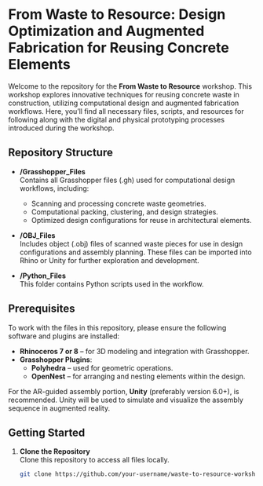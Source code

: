 # From Waste to Resource: Design Optimization and Augmented Fabrication for Reusing Concrete Elements

Welcome to the repository for the **From Waste to Resource** workshop. This workshop explores innovative techniques for reusing concrete waste in construction, utilizing computational design and augmented fabrication workflows. Here, you’ll find all necessary files, scripts, and resources for following along with the digital and physical prototyping processes introduced during the workshop.

## Repository Structure

- **/Grasshopper_Files**  
  Contains all Grasshopper files (.gh) used for computational design workflows, including:
  - Scanning and processing concrete waste geometries.
  - Computational packing, clustering, and design strategies.
  - Optimized design configurations for reuse in architectural elements.

- **/OBJ_Files**  
  Includes object (.obj) files of scanned waste pieces for use in design configurations and assembly planning. These files can be imported into Rhino or Unity for further exploration and development.

- **/Python_Files**  
  This folder contains Python scripts used in the workflow.

## Prerequisites

To work with the files in this repository, please ensure the following software and plugins are installed:

- **Rhinoceros 7 or 8** – for 3D modeling and integration with Grasshopper.
- **Grasshopper Plugins**:
  - **Polyhedra** – used for geometric operations.
  - **OpenNest** – for arranging and nesting elements within the design.

For the AR-guided assembly portion, **Unity** (preferably version 6.0+), is recommended. Unity will be used to simulate and visualize the assembly sequence in augmented reality.

## Getting Started

1. **Clone the Repository**  
   Clone this repository to access all files locally.
   ```bash
   git clone https://github.com/your-username/waste-to-resource-workshop.git
